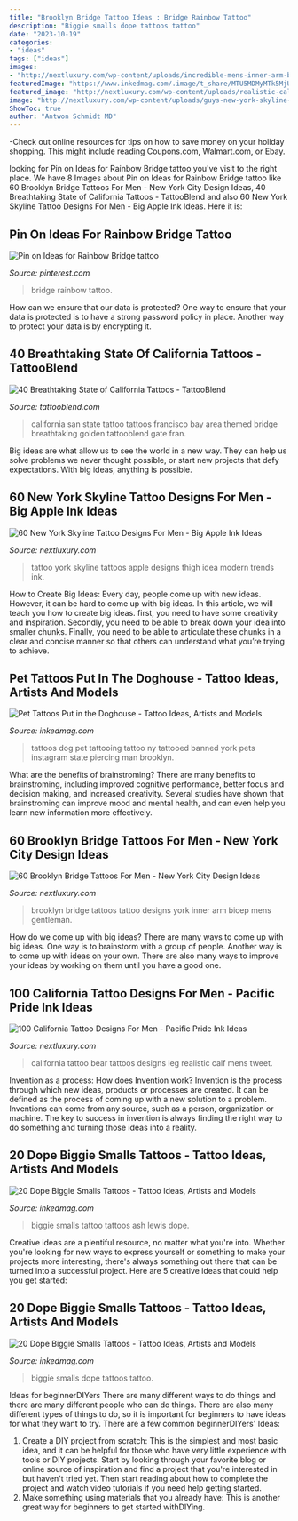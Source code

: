 ```yaml
---
title: "Brooklyn Bridge Tattoo Ideas : Bridge Rainbow Tattoo"
description: "Biggie smalls dope tattoos tattoo"
date: "2023-10-19"
categories:
- "ideas"
tags: ["ideas"]
images:
- "http://nextluxury.com/wp-content/uploads/incredible-mens-inner-arm-bicep-brooklyn-bridge-tattoo-designs.jpg"
featuredImage: "https://www.inkedmag.com/.image/t_share/MTU5MDMyMTk5MjUzNjY1NDI5/dog2.jpg"
featured_image: "http://nextluxury.com/wp-content/uploads/realistic-california-bear-mens-leg-calf-tattoos.jpg"
image: "http://nextluxury.com/wp-content/uploads/guys-new-york-skyline-tattoos-on-thigh.jpg"
ShowToc: true
author: "Antwon Schmidt MD"
---
```



-Check out online resources for tips on how to save money on your holiday shopping. This might include reading Coupons.com, Walmart.com, or Ebay.

	

		
looking for Pin on Ideas for Rainbow Bridge tattoo you've visit to the right place. We have 8 Images about Pin on Ideas for Rainbow Bridge tattoo like 60 Brooklyn Bridge Tattoos For Men - New York City Design Ideas, 40 Breathtaking State of California Tattoos - TattooBlend and also 60 New York Skyline Tattoo Designs For Men - Big Apple Ink Ideas. Here it is:
		
    
## Pin On Ideas For Rainbow Bridge Tattoo

<img loading=lazy src="https://i.pinimg.com/736x/8c/be/31/8cbe318fcffb12991b30ba1231e8cf13--rainbow-bridge-bridge-tattoo.jpg" onerror="this.onerror=null;this.src='https://tse4.mm.bing.net/th?id=OIP.eRZRPSxuB1MKQyejG84esgHaLH&amp;pid=15.1';" alt="Pin on Ideas for Rainbow Bridge tattoo">

_Source: pinterest.com_

>bridge rainbow tattoo. 

	

How can we ensure that our data is protected?
One way to ensure that your data is protected is to have a strong password policy in place. Another way to protect your data is by encrypting it.

    
## 40 Breathtaking State Of California Tattoos - TattooBlend

<img loading=lazy src="https://tattooblend.com/wp-content/uploads/2015/11/san-fran-california-tattoo.jpg" onerror="this.onerror=null;this.src='https://tse4.mm.bing.net/th?id=OIP.az2RzhsI3NEQ9d6EVr1C3QHaJ4&amp;pid=15.1';" alt="40 Breathtaking State of California Tattoos - TattooBlend">

_Source: tattooblend.com_

>california san state tattoo tattoos francisco bay area themed bridge breathtaking golden tattooblend gate fran. 

	

Big ideas are what allow us to see the world in a new way. They can help us solve problems we never thought possible, or start new projects that defy expectations. With big ideas, anything is possible.

    
## 60 New York Skyline Tattoo Designs For Men - Big Apple Ink Ideas

<img loading=lazy src="http://nextluxury.com/wp-content/uploads/guys-new-york-skyline-tattoos-on-thigh.jpg" onerror="this.onerror=null;this.src='https://tse4.mm.bing.net/th?id=OIP.hd4NjpKeCKS39bfkL7OguwHaHh&amp;pid=15.1';" alt="60 New York Skyline Tattoo Designs For Men - Big Apple Ink Ideas">

_Source: nextluxury.com_

>tattoo york skyline tattoos apple designs thigh idea modern trends ink. 

	

How to Create Big Ideas:
Every day, people come up with new ideas. However, it can be hard to come up with big ideas. In this article, we will teach you how to create big ideas. first, you need to have some creativity and inspiration. Secondly, you need to be able to break down your idea into smaller chunks. Finally, you need to be able to articulate these chunks in a clear and concise manner so that others can understand what you’re trying to achieve.

    
## Pet Tattoos Put In The Doghouse - Tattoo Ideas, Artists And Models

<img loading=lazy src="https://www.inkedmag.com/.image/t_share/MTU5MDMyMTk5MjUzNjY1NDI5/dog2.jpg" onerror="this.onerror=null;this.src='https://tse3.mm.bing.net/th?id=OIP.tNWAJiqnhUbDQbfIpAB0FAHaHa&amp;pid=15.1';" alt="Pet Tattoos Put in the Doghouse - Tattoo Ideas, Artists and Models">

_Source: inkedmag.com_

>tattoos dog pet tattooing tattoo ny tattooed banned york pets instagram state piercing man brooklyn. 

	

What are the benefits of brainstroming?
There are many benefits to brainstroming, including improved cognitive performance, better focus and decision making, and increased creativity. Several studies have shown that brainstroming can improve mood and mental health, and can even help you learn new information more effectively.

    
## 60 Brooklyn Bridge Tattoos For Men - New York City Design Ideas

<img loading=lazy src="http://nextluxury.com/wp-content/uploads/incredible-mens-inner-arm-bicep-brooklyn-bridge-tattoo-designs.jpg" onerror="this.onerror=null;this.src='https://tse3.mm.bing.net/th?id=OIP.tyEyv07qa3iFyvjU54bj2gHaHL&amp;pid=15.1';" alt="60 Brooklyn Bridge Tattoos For Men - New York City Design Ideas">

_Source: nextluxury.com_

>brooklyn bridge tattoos tattoo designs york inner arm bicep mens gentleman. 

	

How do we come up with big ideas?
There are many ways to come up with big ideas. One way is to brainstorm with a group of people. Another way is to come up with ideas on your own. There are also many ways to improve your ideas by working on them until you have a good one.

    
## 100 California Tattoo Designs For Men - Pacific Pride Ink Ideas

<img loading=lazy src="http://nextluxury.com/wp-content/uploads/realistic-california-bear-mens-leg-calf-tattoos.jpg" onerror="this.onerror=null;this.src='https://tse2.mm.bing.net/th?id=OIP.lkZFfMZNj6dHFHjT-Hah3wHaHa&amp;pid=15.1';" alt="100 California Tattoo Designs For Men - Pacific Pride Ink Ideas">

_Source: nextluxury.com_

>california tattoo bear tattoos designs leg realistic calf mens tweet. 

	

Invention as a process: How does Invention work?
Invention is the process through which new ideas, products or processes are created. It can be defined as the process of coming up with a new solution to a problem. Inventions can come from any source, such as a person, organization or machine. The key to success in invention is always finding the right way to do something and turning those ideas into a reality.

    
## 20 Dope Biggie Smalls Tattoos - Tattoo Ideas, Artists And Models

<img loading=lazy src="https://www.inkedmag.com/.image/ar_3:2%2Cc_limit%2Ccs_srgb%2Cq_auto:good%2Cw_700/MTU5MDMxOTgzNDI3ODg4Nzg5/biggie-smalls---ashlewistattoo.png" onerror="this.onerror=null;this.src='https://tse3.mm.bing.net/th?id=OIP.EAOoHCjx4xfW4lIFzDNGogAAAA&amp;pid=15.1';" alt="20 Dope Biggie Smalls Tattoos - Tattoo Ideas, Artists and Models">

_Source: inkedmag.com_

>biggie smalls tattoo tattoos ash lewis dope. 

	

Creative ideas are a plentiful resource, no matter what you're into. Whether you're looking for new ways to express yourself or something to make your projects more interesting, there's always something out there that can be turned into a successful project. Here are 5 creative ideas that could help you get started: 

    
## 20 Dope Biggie Smalls Tattoos - Tattoo Ideas, Artists And Models

<img loading=lazy src="https://www.inkedmag.com/.image/t_share/MTU5MDMxOTgzOTcxMjQ3NzY1/biggie-smalls---guindero.png" onerror="this.onerror=null;this.src='https://tse2.mm.bing.net/th?id=OIP.y_f03ZC7uNYV6YDEFMBBiQHaI7&amp;pid=15.1';" alt="20 Dope Biggie Smalls Tattoos - Tattoo Ideas, Artists and Models">

_Source: inkedmag.com_

>biggie smalls dope tattoos tattoo. 

	

Ideas for beginnerDIYers
There are many different ways to do things and there are many different people who can do things. There are also many different types of things to do, so it is important for beginners to have ideas for what they want to try. There are a few common beginnerDIYers' Ideas: 
1. Create a DIY project from scratch: This is the simplest and most basic idea, and it can be helpful for those who have very little experience with tools or DIY projects. Start by looking through your favorite blog or online source of inspiration and find a project that you're interested in but haven't tried yet. Then start reading about how to complete the project and watch video tutorials if you need help getting started. 
2. Make something using materials that you already have: This is another great way for beginners to get started withDIYing.

